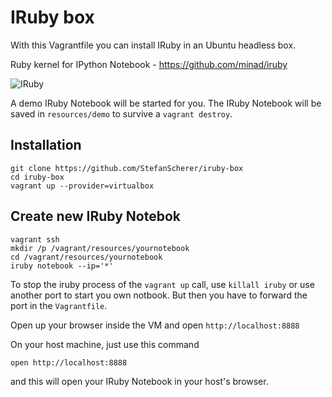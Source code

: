 # IRuby box

With this Vagrantfile you can install IRuby in an Ubuntu headless box.

Ruby kernel for IPython Notebook - https://github.com/minad/iruby

![IRuby](https://raw.githubusercontent.com/minad/iruby/master/screenshot.png)

A demo IRuby Notebook will be started for you.
The IRuby Notebook will be saved in `resources/demo` to survive a `vagrant destroy`.

## Installation

```
git clone https://github.com/StefanScherer/iruby-box
cd iruby-box
vagrant up --provider=virtualbox
```

## Create new IRuby Notebok
```
vagrant ssh
mkdir /p /vagrant/resources/yournotebook
cd /vagrant/resources/yournotebook
iruby notebook --ip='*'
```

To stop the iruby process of the `vagrant up` call, use `killall iruby` or use another port to start you own notbook. But then you have to forward the port in the `Vagrantfile`.

Open up your browser inside the VM and open `http://localhost:8888`

On your host machine, just use this command

```
open http://localhost:8888
```

and this will open your IRuby Notebook in your host's browser.
